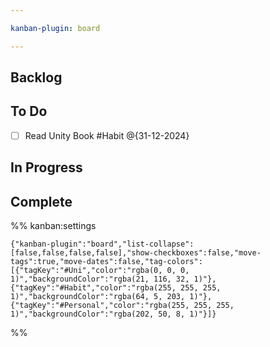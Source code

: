 ```yaml
---

kanban-plugin: board

---
```


## Backlog



## To Do

- [ ] Read Unity Book #Habit
	@{31-12-2024}


## In Progress



## Complete





%% kanban:settings
```
{"kanban-plugin":"board","list-collapse":[false,false,false,false],"show-checkboxes":false,"move-tags":true,"move-dates":false,"tag-colors":[{"tagKey":"#Uni","color":"rgba(0, 0, 0, 1)","backgroundColor":"rgba(21, 116, 32, 1)"},{"tagKey":"#Habit","color":"rgba(255, 255, 255, 1)","backgroundColor":"rgba(64, 5, 203, 1)"},{"tagKey":"#Personal","color":"rgba(255, 255, 255, 1)","backgroundColor":"rgba(202, 50, 8, 1)"}]}
```
%%